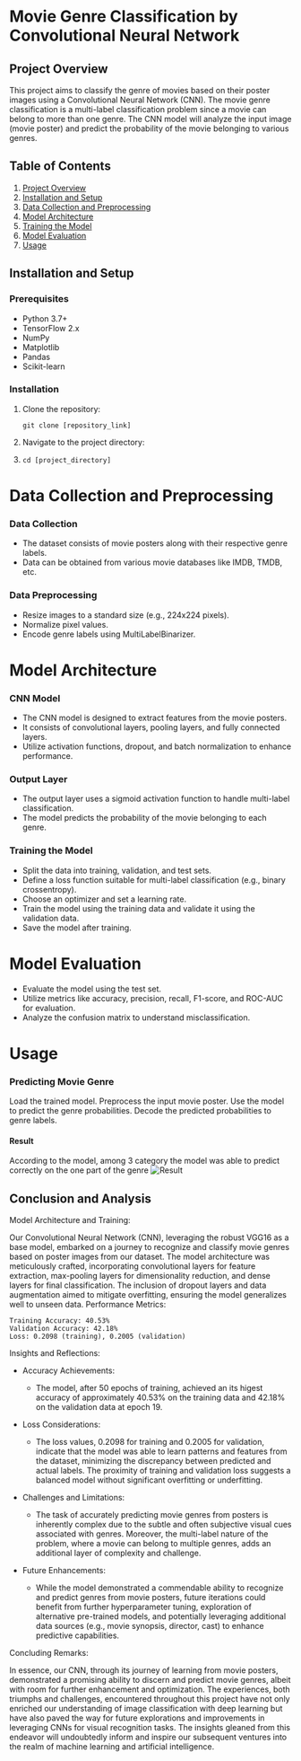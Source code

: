# Movie Genre Classification by Convolutional Neural Network
## Project Overview

This project aims to classify the genre of movies based on their poster images using a Convolutional Neural Network (CNN). The movie genre classification is a multi-label classification problem since a movie can belong to more than one genre. The CNN model will analyze the input image (movie poster) and predict the probability of the movie belonging to various genres.

## Table of Contents

1. [Project Overview](#project-overview)
2. [Installation and Setup](#installation-and-setup)
3. [Data Collection and Preprocessing](#data-collection-and-preprocessing)
4. [Model Architecture](#model-architecture)
5. [Training the Model](#training-the-model)
6. [Model Evaluation](#model-evaluation)
7. [Usage](#usage)

## Installation and Setup

### Prerequisites

- Python 3.7+
- TensorFlow 2.x
- NumPy
- Matplotlib
- Pandas
- Scikit-learn

### Installation

1. Clone the repository:
   ```shell
   git clone [repository_link]

2. Navigate to the project directory:
3. ```shell
   cd [project_directory]

# Data Collection and Preprocessing
### Data Collection
- The dataset consists of movie posters along with their respective genre labels.
- Data can be obtained from various movie databases like IMDB, TMDB, etc.
### Data Preprocessing
- Resize images to a standard size (e.g., 224x224 pixels).
- Normalize pixel values.
- Encode genre labels using MultiLabelBinarizer.

# Model Architecture
### CNN Model
- The CNN model is designed to extract features from the movie posters.
- It consists of convolutional layers, pooling layers, and fully connected layers. <br>
- Utilize activation functions, dropout, and batch normalization to enhance performance.

### Output Layer
- The output layer uses a sigmoid activation function to handle multi-label classification. <br>
- The model predicts the probability of the movie belonging to each genre. <br>

### Training the Model
- Split the data into training, validation, and test sets.
- Define a loss function suitable for multi-label classification (e.g., binary crossentropy).
- Choose an optimizer and set a learning rate.
- Train the model using the training data and validate it using the validation data.
- Save the model after training.

# Model Evaluation
- Evaluate the model using the test set.
- Utilize metrics like accuracy, precision, recall, F1-score, and ROC-AUC for evaluation.
- Analyze the confusion matrix to understand misclassification.

# Usage

### Predicting Movie Genre
Load the trained model.
Preprocess the input movie poster.
Use the model to predict the genre probabilities.
Decode the predicted probabilities to genre labels.
   
#### Result
According to the model, among 3 category the model was able to predict correctly on the one part of the genre
![Result](result/result.png)

## Conclusion and Analysis

Model Architecture and Training:

Our Convolutional Neural Network (CNN), leveraging the robust VGG16 as a base model, embarked on a journey to recognize and classify movie genres based on poster images from our dataset. The model architecture was meticulously crafted, incorporating convolutional layers for feature extraction, max-pooling layers for dimensionality reduction, and dense layers for final classification. The inclusion of dropout layers and data augmentation aimed to mitigate overfitting, ensuring the model generalizes well to unseen data.
Performance Metrics:

    Training Accuracy: 40.53%
    Validation Accuracy: 42.18%
    Loss: 0.2098 (training), 0.2005 (validation)

Insights and Reflections:

- Accuracy Achievements:
    - The model, after 50 epochs of training, achieved an its higest accuracy of approximately 40.53% on the training data and 42.18% on the validation data at epoch 19.

- Loss Considerations:
    - The loss values, 0.2098 for training and 0.2005 for validation, indicate that the model was able to learn patterns and features from the dataset, minimizing the discrepancy between predicted and actual labels. The proximity of training and validation loss suggests a balanced model without significant overfitting or underfitting.

- Challenges and Limitations:
    - The task of accurately predicting movie genres from posters is inherently complex due to the subtle and often subjective visual cues associated with genres. Moreover, the multi-label nature of the problem, where a movie can belong to multiple genres, adds an additional layer of complexity and challenge.

- Future Enhancements:
    - While the model demonstrated a commendable ability to recognize and predict genres from movie posters, future iterations could benefit from further hyperparameter tuning, exploration of alternative pre-trained models, and potentially leveraging additional data sources (e.g., movie synopsis, director, cast) to enhance predictive capabilities.

Concluding Remarks:

In essence, our CNN, through its journey of learning from movie posters, demonstrated a promising ability to discern and predict movie genres, albeit with room for further enhancement and optimization. The experiences, both triumphs and challenges, encountered throughout this project have not only enriched our understanding of image classification with deep learning but have also paved the way for future explorations and improvements in leveraging CNNs for visual recognition tasks. The insights gleaned from this endeavor will undoubtedly inform and inspire our subsequent ventures into the realm of machine learning and artificial intelligence.